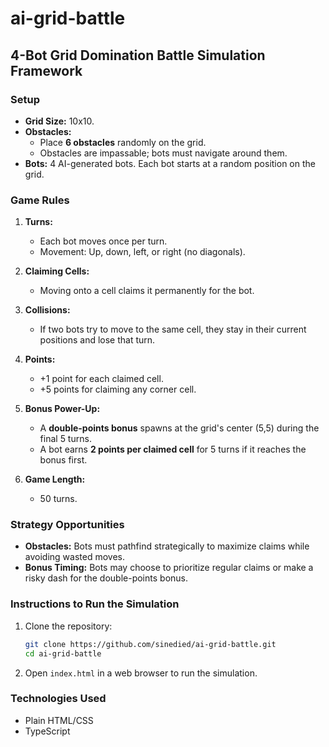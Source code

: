 # ai-grid-battle

## 4-Bot Grid Domination Battle Simulation Framework

### Setup
- **Grid Size:** 10x10.
- **Obstacles:**
  - Place **6 obstacles** randomly on the grid.
  - Obstacles are impassable; bots must navigate around them.
- **Bots:** 4 AI-generated bots. Each bot starts at a random position on the grid.

### Game Rules
1. **Turns:**
   - Each bot moves once per turn.
   - Movement: Up, down, left, or right (no diagonals).

2. **Claiming Cells:**
   - Moving onto a cell claims it permanently for the bot.

3. **Collisions:**
   - If two bots try to move to the same cell, they stay in their current positions and lose that turn.

4. **Points:**
   - +1 point for each claimed cell.
   - +5 points for claiming any corner cell.

5. **Bonus Power-Up:**
   - A **double-points bonus** spawns at the grid's center (5,5) during the final 5 turns.
   - A bot earns **2 points per claimed cell** for 5 turns if it reaches the bonus first.

6. **Game Length:**
   - 50 turns.

### Strategy Opportunities
- **Obstacles:** Bots must pathfind strategically to maximize claims while avoiding wasted moves.
- **Bonus Timing:** Bots may choose to prioritize regular claims or make a risky dash for the double-points bonus.

### Instructions to Run the Simulation
1. Clone the repository:
   ```sh
   git clone https://github.com/sinedied/ai-grid-battle.git
   cd ai-grid-battle
   ```

2. Open `index.html` in a web browser to run the simulation.

### Technologies Used
- Plain HTML/CSS
- TypeScript

